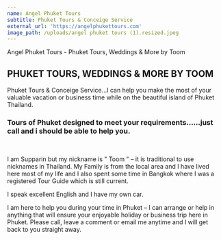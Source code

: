 ```yaml
---
name: Angel Phuket Tours
subtitle: Phuket Tours & Conceige Service
external_url: 'https://angelphukettours.com'
image_path: /uploads/angel phuket tours (1).resized.jpeg
---
```


Angel Phuket Tours - Phuket Tours, Weddings & More by Toom

## PHUKET TOURS, WEDDINGS & MORE BY TOOM

Phuket Tours & Conceige Service…I can help you make the most of your valuable vacation or business time while on the beautiful island of Phuket Thailand.

### Tours of Phuket designed to meet your requirements……just call and i should be able to help you.

&nbsp;

I am Supparin but my nickname is " Toom " – it is traditional to use nicknames in Thailand. My Family is from the local area and I have lived here most of my life and I also spent some time in Bangkok where I was a registered Tour Guide which is still current.

I speak excellent English and I have my own car.

I am here to help you during your time in Phuket – I can arrange or help in anything that will ensure your enjoyable holiday or business trip here in Phuket. Please call, leave a comment or email me anytime and I will get back to you straight away.